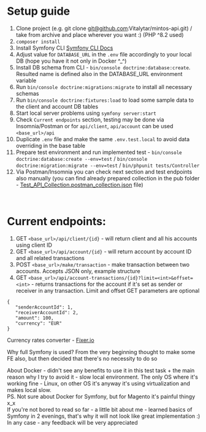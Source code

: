 # Setup guide
1. Clone project (e.g. git clone git@github.com:Vitalytar/mintos-api.git) / take from archive and place wherever you want :) (PHP ^8.2 used)
2. `composer install`
3. Install Symfony CLI [Symfony CLI Docs](https://symfony.com/download)
4. Adjust value for `DATABASE_URL` in the `.env` file accordingly to your local DB (hope you have it not only in Docker ^_^)
5. Install DB schema from CLI - `bin/console doctrine:database:create`. Resulted name is defined also in the DATABASE_URL environment variable
6. Run `bin/console doctrine:migrations:migrate` to install all necessary schemas
7. Run `bin/console doctrine:fixtures:load` to load some sample data to the client and account DB tables
8. Start local server problems using `symfony server:start`
9. Check `Current endpoints` section, testing may be done via Insomnia/Postman or for `api/client`, `api/account` can be used `<base_url>/api`
10. Duplicate `.env` file and make the same `.env.test.local` to avoid data overriding in the base table
11. Prepare test environment and run implemented test - `bin/console doctrine:database:create --env=test` / `bin/console doctrine:migration:migrate --env=test` /  `bin/phpunit tests/Controller`
12. Via Postman/Insomnia you can check next section and test endpoints also manually (you can find already prepared collection in the pub folder - [Test_API_Collection.postman_collection.json](public%2FTest_API_Collection.postman_collection.json) file)
<br/>

# Current endpoints:
1. GET `<base_url>/api/client/{id}` - will return client and all his accounts using client ID
2. GET `<base_url>/api/account/{id}` - will return account by account ID and all related transactions
3. POST `<base_url>/make/transaction` - make transaction between two accounts. Accepts JSON only, example structure
4. GET `<base_url>/api/account-transactions/{id}?limit=<int>&offset=<int>` - returns transactions for the account if it's set as sender or receiver in any transaction. Limit and offset GET parameters are optional
```
{
   "senderAccountId": 1,
   "receiverAccountId": 2,
   "amount": 100,
   "currency": "EUR"
}
```

Currency rates converter - [Fixer.io](https://fixer.io/)

Why full Symfony is used? From the very beginning thought to make some FE also, but then decided that there's no necessity to do so

About Docker - didn't see any benefits to use it in this test task + the main reason why I try to avoid it - slow local environment.
The only OS where it's working fine - Linux, on other OS it's anyway it's using virtualization and makes local slow.<br/>
PS. Not sure about Docker for Symfony, but for Magento it's painful thingy x_x<br/>
If you're not bored to read so far - a little bit about me - learned basics of Symfony in 2 evenings, that's why it will not look like great implementation :)<br/>
In any case - any feedback will be very appreciated
